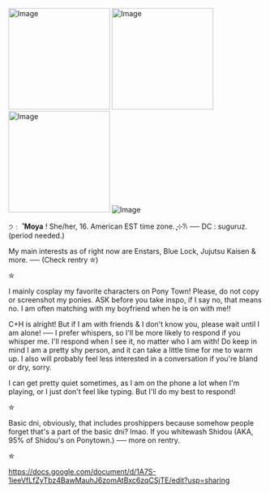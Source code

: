 
<img width="200" height="200" alt="Image" src="https://github.com/user-attachments/assets/9e7ff03d-9719-468d-8733-7ce582a4ae22" /> <img width="200" height="200" alt="Image" src="https://github.com/user-attachments/assets/954d5827-01c3-4178-876c-78eeedd4ef01" />  <img width="200" height="200" alt="Image" src="https://github.com/user-attachments/assets/7cf21805-1418-4e58-b097-5d7b658af93c" /> ![Image](https://github.com/user-attachments/assets/4654d105-3c9c-4172-8a16-54453ec655e9)

੭﹕ ̊  __Moya__ ! She/her, 16. American EST time zone.  ֶָ֢⊹𐙚 ── DC : suguruz. (period needed.)

My main interests as of right now are Enstars, Blue Lock, Jujutsu Kaisen & more. ──
(Check rentry ✮)

✮

I mainly cosplay my favorite characters on Pony Town! Please, do not copy or screenshot my ponies. ASK before you take inspo, if I say no, that means no. I am often matching with my boyfriend when he is on with me!!

C+H is alright! But if I am with friends & I don't know you, please wait until I am alone! ── I prefer whispers, so I'll be more likely to respond if you whisper me. I'll respond when I see it, no matter who I am with! Do keep in mind I am a pretty shy person, and it can take a little time for me to warm up. I also will probably feel less interested in a conversation if you're bland or dry, sorry.

I can get pretty quiet sometimes, as I am on the phone a lot when I'm playing, or I just don't feel like typing. But I'll do my best to respond!

✮

Basic dni, obviously, that includes proshippers because somehow people forget that's a part of the basic dni? lmao. If you whitewash Shidou (AKA, 95% of Shidou's on Ponytown.) ── more on rentry. 

✮

https://docs.google.com/document/d/1A7S-1ieeVfLfZyTbz4BawMauhJ6zomAtBxc6zqCSjTE/edit?usp=sharing
